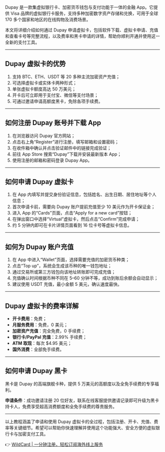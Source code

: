 Dupay 是一款集虚拟银行卡、加密货币钱包与支付功能于一体的金融 App。它提供 Visa 品牌的虚拟银行卡服务，支持多种加密数字资产存储和兑换，可用于全球 170 多个国家和地区的在线购物及消费场景。

本文将详细介绍如何通过 Dupay 申请虚拟卡，包括软件下载、虚拟卡申请、充值和查看卡号等完整流程，以及费率和黑卡申请的详情，帮助你顺利开通并使用这一全新的支付工具。

---

## Dupay 虚拟卡的优势

1. 支持 BTC、ETH、USDT 等 20 多种主流加密资产充值；
2. 可选择虚拟卡或实体卡两种形式；
3. 单张虚拟卡额度高达 50 万美元；
4. 开卡后可立即用于支付宝、微信等支付场景；
5. 可通过邀请申请高额度黑卡，免除各项手续费。

---

## 如何注册 Dupay 账号并下载 App

1. 在浏览器访问 Dupay 官方网站；
2. 点击右上角“Register”进行注册，填写邮箱和设置密码；
3. 在收件箱中确认并点击验证邮件中的链接完成验证；
4. 前往 App Store 搜索“Dupay”下载并安装最新版本 App；
5. 使用注册的邮箱和密码登录 Dupay App。

---

## 如何申请 Dupay 虚拟卡

1. 在 App 内填写并提交身份验证信息，包括姓名、出生日期、居住地址等个人信息；
2. 首次申请卡前，需要向 Dupay 账户提前充值至少 10 美元作为开卡保证金；
3. 进入 App 的“Cards”页面，点击“Apply for a new card”按钮；
4. 在弹出窗口中选择“Virtual”虚拟卡，然后点击“Confirm”完成申请；
5. 约 5 分钟内即可在卡片详情页面看到 16 位卡号等虚拟卡信息。

---

## 如何为 Dupay 账户充值

1. 在 App 中进入“Wallet”页面，选择需要充值的加密货币种类；
2. 点击“Top up”，系统会生成该币种的唯一钱包地址；
3. 通过交易所或第三方钱包向该地址转账即可完成充值；
4. 充值确认时间根据币种不同在 5–60 分钟不等，成功到账后余额会自动显示；
5. 建议使用 USDT 充值，最小金额 5 美元，确认速度最快。

---

## Dupay 虚拟卡的费率详解

- **开卡费用**：免费；
- **月服务费用**：免费，0 美元；
- **加密资产充值**：完全免费，0 手续费；
- **银行卡/PayPal 充值**：2.99% 手续费；
- **ATM 取现**：每次 $4.95 美元；
- **国外消费**：全部免手续费。

---

## 如何申请 Dupay 黑卡

黑卡是 Dupay 的高端旗舰卡种，提供 5 万美元的高额度以及全免手续费的专享福利。

**申请条件**：成功邀请注册 20 位好友，联系在线客服提供邀请记录即可升级为黑卡持卡人，免费享受超高消费额度和全免手续费的尊贵服务。

---

以上教程涵盖了申请和使用 Dupay 虚拟卡的全过程，包括注册、开卡、充值、费率等关键细节。希望可以帮助你快速理解并使用这个功能强大、安全方便的虚拟银行卡与加密支付工具。

👉 [WildCard | 一分钟注册，轻松订阅海外线上服务](https://bit.ly/bewildcard)